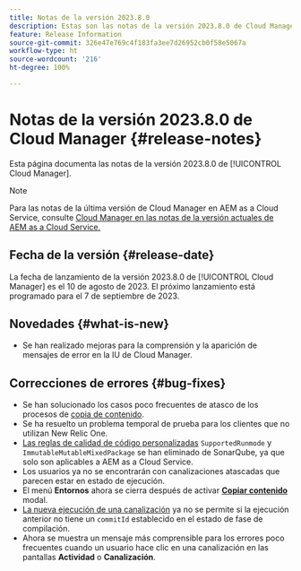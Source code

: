 ```yaml
---
title: Notas de la versión 2023.8.0
description: Estas son las notas de la versión 2023.8.0 de Cloud Manager.
feature: Release Information
source-git-commit: 326e47e769c4f183fa3ee7d26952cb0f58e5067a
workflow-type: ht
source-wordcount: '216'
ht-degree: 100%

---
```



# Notas de la versión 2023.8.0 de Cloud Manager {#release-notes}

Esta página documenta las notas de la versión 2023.8.0 de [!UICONTROL Cloud Manager].

>[!NOTE]
>
>Para las notas de la última versión de Cloud Manager en AEM as a Cloud Service, consulte [Cloud Manager en las notas de la versión actuales de AEM as a Cloud Service.](https://experienceleague.adobe.com/docs/experience-manager-cloud-service/content/implementing/using-cloud-manager/release-notes-cloud-manager/release-notes-cm-current.html?lang=es)

## Fecha de la versión {#release-date}

La fecha de lanzamiento de la versión 2023.8.0 de [!UICONTROL Cloud Manager] es el 10 de agosto de 2023. El próximo lanzamiento está programado para el 7 de septiembre de 2023.

## Novedades {#what-is-new}

* Se han realizado mejoras para la comprensión y la aparición de mensajes de error en la IU de Cloud Manager.

## Correcciones de errores {#bug-fixes}

* Se han solucionado los casos poco frecuentes de atasco de los procesos de [copia de contenido](/help/using/content-copy.md).
* Se ha resuelto un problema temporal de prueba para los clientes que no utilizan New Relic One.
* [Las reglas de calidad de código personalizadas](/help/using/custom-code-quality-rules.md) `SupportedRunmode` y `ImmutableMutableMixedPackage` se han eliminado de SonarQube, ya que solo son aplicables a AEM as a Cloud Service.
* Los usuarios ya no se encontrarán con canalizaciones atascadas que parecen estar en estado de ejecución.
* El menú **Entornos** ahora se cierra después de activar **[Copiar contenido](/help/using/content-copy.md)** modal.
* [La nueva ejecución de una canalización](/help/using/code-deployment.md#reexecute-deployment) ya no se permite si la ejecución anterior no tiene un `commitId` establecido en el estado de fase de compilación.
* Ahora se muestra un mensaje más comprensible para los errores poco frecuentes cuando un usuario hace clic en una canalización en las pantallas **Actividad** o **Canalización**.
